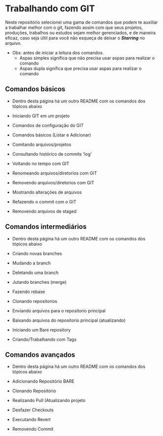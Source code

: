 # Trabalhando com GIT

Neste repositório selecionei uma gama de comandos que podem te auxiliar a trabalhar melhor com o git,
fazendo assim com que seus projetos, produções, trabalhos ou estudos sejam melhor gerenciados, e de
maneira eficaz, caso seja últil para você não esqueça de deixar o ***Starring*** no arquivo.

- Obs: antes de iniciar a leitura dos comandos.
  - Aspas simples significa que não precisa usar aspas para realizar o comando
  - Aspas dupla significa que precisa usar aspas para realizar o comando

## Comandos básicos
- Dentro desta página há um outro README com os comandos dos tópicos abaixo

- Iniciando GIT em um projeto
- Comandos de configuração do GIT
- Comandos básicos (Listar e Adicionar)
- Comitando arquivos/projetos
- Consultando histórico de commits 'log'
- Voltando no tempo com GIT
- Renomeando arquivos/diretorios com GIT
- Removendo arquivos/diretorios com GIT
- Mostrando alterações de arquivos
- Refazendo o commit com o GIT
- Removendo arquivos de staged


## Comandos intermediários
- Dentro desta página há um outro README com os comandos dos tópicos abaixo

- Criando novas branches
- Mudando a branch
- Deletando uma branch
- Jutando branches (merge)
- Fazendo rebase
- Clonando repositorios
- Enviando arquivos para o repositorio principal
- Baixando arquivos do repositorio principal (atualizando)
- Iniciando um Bare repository
- Criando/Trabalhando com Tags

## Comandos avançados
- Dentro desta página há um outro README com os comandos dos tópicos abaixo

- Adicionando Repositório BARE
- Clonando Repositório
- Realizando Pull (Atualizando projeto
- Desfazer Checkouts
- Executando Revert
- Removendo Commit
